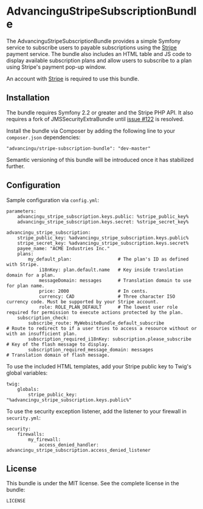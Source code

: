 AdvancinguStripeSubscriptionBundle
==================================

The AdvancinguStripeSubscriptionBundle provides a simple Symfony service to 
subscribe users to payable subscriptions using the [Stripe](https://stripe.com) 
payment service. The bundle also includes an HTML table and JS code to 
display available subscription plans and allow users to subscribe to 
a plan using Stripe's payment pop-up window.

An account with [Stripe](https://stripe.com) is required to use 
this bundle.

Installation
------------

The bundle requires Symfony 2.2 or greater and the Stripe PHP API. It also requires a 
fork of JMSSecurityExtraBundle until [issue #122](https://github.com/schmittjoh/JMSSecurityExtraBundle/issues/122) is resolved.

Install the bundle via Composer by adding the following line to your 
```composer.json``` dependencies: 

    "advancingu/stripe-subscription-bundle": "dev-master"


Semantic versioning of this bundle will be introduced once it has stabilized further.

Configuration
-------------

Sample configuration via ```config.yml```:

    parameters:
        advancingu_stripe_subscription.keys.public: %stripe_public_key%
        advancingu_stripe_subscription.keys.secret: %stripe_secret_key%
    
    advancingu_stripe_subscription:
        stripe_public_key: %advancingu_stripe_subscription.keys.public%
        stripe_secret_key: %advancingu_stripe_subscription.keys.secret%
        payee_name: "ACME Industries Inc."
        plans:
            my_default_plan:                 # The plan's ID as defined with Stripe.
                i18nKey: plan.default.name   # Key inside translation domain for a plan.
                messageDomain: messages      # Translation domain to use for plan name.
                price: 2000                  # In cents.
                currency: CAD                # Three character ISO currency code. Must be supported by your Stripe account.
                role: ROLE_PLAN_DEFAULT      # The lowest user role required for permission to execute actions protected by the plan.
        subscription_check:
            subscribe_route: MyWebsiteBundle_default_subscribe            # Route to redirect to if a user tries to access a resource without or with an insufficient plan. 
            subscription_required_i18nKey: subscription.please_subscribe  # Key of the flash message to display.
            subscription_required_message_domain: messages                # Translation domain of flash message.

To use the included HTML templates, add your Stripe public key to Twig's global variables:

    twig:
        globals:
            stripe_public_key: "%advancingu_stripe_subscription.keys.public%"

To use the security exception listener, add the listener to your firewall in ``security.yml``:

    security:
        firewalls:
            my_firewall:
                access_denied_handler: advancingu_stripe_subscription.access_denied_listener


License
-------

This bundle is under the MIT license. See the complete license in the bundle:

    LICENSE
